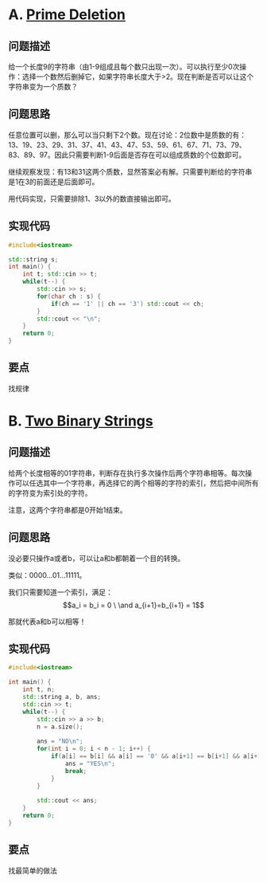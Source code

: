 # A. [Prime Deletion](https://codeforces.com/problemset/problem/1861/A)

## 问题描述

给一个长度9的字符串（由1-9组成且每个数只出现一次）。可以执行至少0次操作：选择一个数然后删掉它，如果字符串长度大于>2。现在判断是否可以让这个字符串变为一个质数？



## 问题思路

任意位置可以删，那么可以当只剩下2个数。现在讨论：2位数中是质数的有：13、19、23、29、31、37、41、43、47、53、59、61、67、71、73、79、83、89、97。因此只需要判断1-9后面是否存在可以组成质数的个位数即可。



继续观察发现：有13和31这两个质数，显然答案必有解。只需要判断给的字符串是1在3的前面还是后面即可。



用代码实现，只需要排除1、3以外的数直接输出即可。

## 实现代码

```c++
#include<iostream>

std::string s;
int main() {
	int t; std::cin >> t;
	while(t--) {
		std::cin >> s;
		for(char ch : s) {
			if(ch == '1' || ch == '3') std::cout << ch;
		}
		std::cout << "\n";
	}
	return 0;
} 
```



## 要点

找规律



# B. [Two Binary Strings](https://codeforces.com/problemset/problem/1861/B)

## 问题描述

给两个长度相等的01字符串，判断存在执行多次操作后两个字符串相等。每次操作可以任选其中一个字符串，再选择它的两个相等的字符的索引，然后把中间所有的字符变为索引处的字符。



注意，这两个字符串都是0开始1结束。



## 问题思路

没必要只操作a或者b，可以让a和b都朝着一个目的转换。

类似：0000...01...11111。

我们只需要知道一个索引，满足：$$a_i = b_i = 0 \ \and  a_{i+1}=b_{i+1} = 1$$

那就代表a和b可以相等！



## 实现代码

```c++
#include<iostream>

int main() {
	int t, n;
	std::string a, b, ans;
	std::cin >> t;
	while(t--) {
		std::cin >> a >> b;
		n = a.size();
		
		ans = "NO\n";
		for(int i = 0; i < n - 1; i++) {
			if(a[i] == b[i] && a[i] == '0' && a[i+1] == b[i+1] && a[i+1] == '1') {
				ans = "YES\n";
				break;
			}
		}
		
		std::cout << ans;
	}
	return 0;
} 
```



## 要点

找最简单的做法
